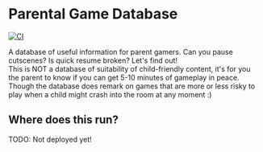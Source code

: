 # Parental Game Database

[![CI](https://github.com/james-stocks/pgd/actions/workflows/ci.yml/badge.svg?branch=main)](https://github.com/james-stocks/pgd/actions/workflows/ci.yml)

A database of useful information for parent gamers. Can you pause cutscenes? Is quick resume broken? Let's find out!  
This is NOT a database of suitability of child-friendly content, it's for you the parent to know if you can get 5-10 minutes of gameplay in peace. Though the database does remark on games that are more or less risky to play when a child might crash into the room at any moment :)

## Where does this run?

TODO: Not deployed yet!